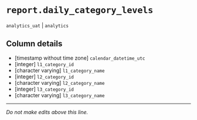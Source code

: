 # `report.daily_category_levels`
`analytics_uat` | `analytics`

## Column details
* [timestamp without time zone] `calendar_datetime_utc`
* [integer]   `l1_category_id`
* [character varying] `l1_category_name`
* [integer]   `l2_category_id`
* [character varying] `l2_category_name`
* [integer]   `l3_category_id`
* [character varying] `l3_category_name`

-------------------------------------------------------------------------------
*Do not make edits above this line.*
